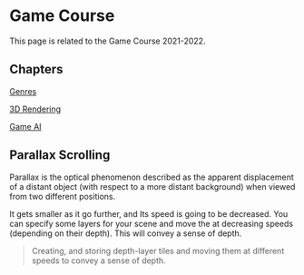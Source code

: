 # Game Course

This page is related to the Game Course 2021-2022.

## Chapters

[Genres](Genres%201e015.md)

[3D Rendering](3D%20Renderi%20e2bd3.md)

[Game AI](Game%20AI%20ea18a.md)

## Parallax Scrolling

Parallax is the optical phenomenon described as the apparent displacement of a distant object (with respect to a more distant background) when viewed from two different positions.

It gets smaller as it go further, and Its speed is going to be decreased. You can specify some layers for your scene and move the at decreasing speeds (depending on their depth). This will convey a sense of depth.

> Creating, and storing depth-layer tiles and moving them at different speeds to convey a sense of depth.
>